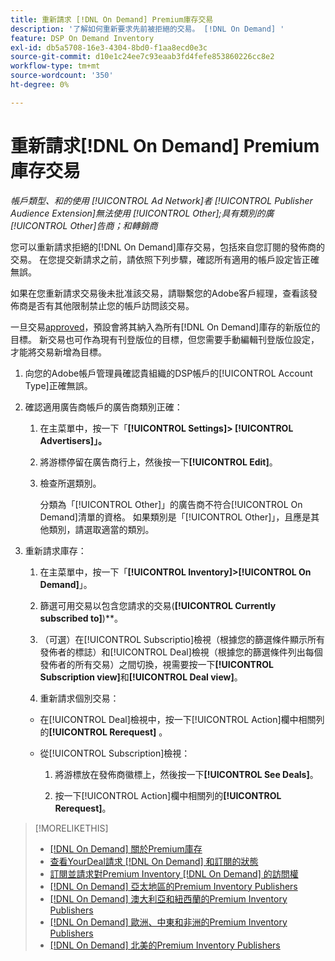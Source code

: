 ```yaml
---
title: 重新請求 [!DNL On Demand] Premium庫存交易
description: '了解如何重新要求先前被拒絕的交易。 [!DNL On Demand] '
feature: DSP On Demand Inventory
exl-id: db5a5708-16e3-4304-8bd0-f1aa8ecd0e3c
source-git-commit: d10e1c24ee7c93eaab3fd4fefe853860226cc8e2
workflow-type: tm+mt
source-wordcount: '350'
ht-degree: 0%

---
```


# 重新請求[!DNL On Demand] Premium庫存交易

*帳戶類型、和的使用 [!UICONTROL Ad Network]者 [!UICONTROL Publisher Audience Extension]無法使用 [!UICONTROL Other];具有類別的廣 [!UICONTROL Other]告商；和轉銷商*

您可以重新請求拒絕的[!DNL On Demand]庫存交易，包括來自您訂閱的發佈商的交易。 在您提交新請求之前，請依照下列步驟，確認所有適用的帳戶設定皆正確無誤。

如果在您重新請求交易後未批准該交易，請聯繫您的Adobe客戶經理，查看該發佈商是否有其他限制禁止您的帳戶訪問該交易。

一旦交易[approved](/help/dsp/inventory/on-demand-inventory-view-status.md)，預設會將其納入為所有[!DNL On Demand]庫存的新版位的目標。 新交易也可作為現有刊登版位的目標，但您需要手動編輯刊登版位設定，才能將交易新增為目標。

1. 向您的Adobe帳戶管理員確認貴組織的DSP帳戶的[!UICONTROL Account Type]正確無誤。

1. 確認適用廣告商帳戶的廣告商類別正確：

   1. 在主菜單中，按一下「**[!UICONTROL Settings]> [!UICONTROL Advertisers]」。**

   1. 將游標停留在廣告商行上，然後按一下&#x200B;**[!UICONTROL Edit]**。

   1. 檢查所選類別。

      分類為「[!UICONTROL Other]」的廣告商不符合[!UICONTROL On Demand]清單的資格。 如果類別是「[!UICONTROL Other]」，且應是其他類別，請選取適當的類別<!-- [category](/help/dsp/admin/advertiser-settings.md) -->。

1. 重新請求庫存：

   1. 在主菜單中，按一下「**[!UICONTROL Inventory]>[!UICONTROL On Demand]**」。

   1. 篩選可用交易以包含您請求的交易(**[!UICONTROL Currently subscribed to]**)**。

   1. （可選）在[!UICONTROL Subscriptio]檢視（根據您的篩選條件顯示所有發佈者的標誌）和[!UICONTROL Deal]檢視（根據您的篩選條件列出每個發佈者的所有交易）之間切換，視需要按一下&#x200B;**[!UICONTROL Subscription view]**&#x200B;和&#x200B;**[!UICONTROL Deal view]**。

   1. 重新請求個別交易：
   * 在[!UICONTROL Deal]檢視中，按一下[!UICONTROL Action]欄中相關列的&#x200B;**[!UICONTROL Rerequest]** 。

   * 從[!UICONTROL Subscription]檢視：

      1. 將游標放在發佈商徽標上，然後按一下&#x200B;**[!UICONTROL See Deals]**。

      1. 按一下[!UICONTROL Action]欄中相關列的&#x200B;**[!UICONTROL Rerequest]**。


>[!MORELIKETHIS]
>
>* [ [!DNL On Demand] 關於Premium庫存](on-demand-inventory-about.md)
>* [查看YourDeal請求 [!DNL On Demand] 和訂閱的狀態](on-demand-inventory-view-status.md)
>* [訂閱並請求對Premium Inventory [!DNL On Demand] 的訪問權](on-demand-inventory-subscribe.md)
>* [[!DNL On Demand] 亞太地區的Premium Inventory Publishers](on-demand-inventory-publishers-apac.md)
>* [[!DNL On Demand] 澳大利亞和紐西蘭的Premium Inventory Publishers](on-demand-inventory-publishers-anz.md)
>* [[!DNL On Demand] 歐洲、中東和非洲的Premium Inventory Publishers](on-demand-inventory-publishers-emea.md)
>* [[!DNL On Demand] 北美的Premium Inventory Publishers](on-demand-inventory-publishers-na.md)

